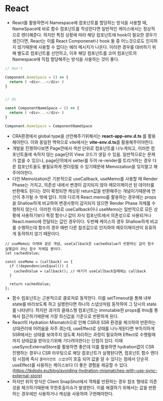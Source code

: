 # React

- React를 활용하면서 Namespace에 컴포넌트를 할당하는 방식을 사용할 때, NameSpace에 바로 함수 컴포넌트를 작성한다면 일반적인 케이스에서는 정상적으로 렌더해준다. 하지만 특정 상황에 따라 해당 컴포넌트에 hook이 필요한 경우가 생긴다면, React는 이를 React Componenet나 hook 둘 중 어느것으로도 인지하지 않기때문에 사용할 수 없다는 에러 메시지가 나온다. 이러한 경우를 대비하기 위해 별도로 컴포넌트를 선언하고, 이후 해당 컴포넌트를 코어 컴포넌트의 Namespace에 직접 할당해주는 방식을 사용하는 것이 좋다.

```typescript
// don't

Component.NameSpace = () => {
  return ( <div>...</div> )
}


// do

const ComponentNameSpace = () => {
  return ( <div>...</div> )
}

Component.NameSpace = ComponentNameSpace
```

- CRA환경에서 global type을 선언해주기위해서는 **react-app-env.d.ts** 를 활용해야한다. 이와 동일한 맥락으로 vite에서는 **vite-env.d.ts**를 활용해주어야한다.
- 개발을 진행하다보면 Page안에서 섹션 단위로 컴포넌트를 나누게되고, 이러한 컴포넌트들에 속하지 않는 page단의 View 코드가 생길 수 있음. 일반적으로는 문제가 없을 수 있으나, page단의에서 setter를 두어 re-render를 트리거하는 경우 다른 컴포넌트들도 불필요하게 렌더링될 수 있기때문에 Memoization을 잊지말고 해주어야한다.
- 다만 Memoization은 기본적으로 useCallback, useMemo를 사용할 때 Render Phase는 거치고, 의존성 내에서 변경이 감지되지 않아 메모이제이션 된 데이터를 반환해도 된다는 것이 확정되면 캐싱된 return값을 반환해주는 개념이기때문에 연산이 추가될 수 밖에 없다. 이와 다르게 React.memo를 활용하는 경우에는 props을 Shallow하게 비교하여 변경사항이 감지되지 않으면 Render Phase 자체를 수행하지 않는다. 이러한 이유로 useCallback이나 useMemo는 일반적으로 모든 상황에 사용하기보다 특정 함수나 값이 자식 컴포넌트에서 의존성으로 사용되거나 React.memo에 전달되는 값인 경우이다. 두번째 케이스의 경우 Shallow하게 비교를 수행하는데 함수의 경우 매번 다른 참조값으로 인지하여 메모이제이션이 유효하게 동작하지 않기 때문이다.

```
// useMemo는 아래와 같은 개념, useCallback은 cachedValue가 반환하는 값이 함수 실행값이 아닌 함수 자체일 뿐이다.
let cachedValue;

const useMemo = (callback) => {
  if (!dependenciesEqual()) {
    cachedValue = callback(); // 여기가 useCallback일때에는 callback
  }

  return cachedValue;
};
```

- 함수 컴포넌트는 근본적으로 클로저로 동작한다. 이를 setTimeout을 통해 내부 state를 바라보도록 하고 실행한다면 하나의 스냅샷처럼 동작하여 그 당시의 state를 나타낸다. 하지만 과거의 클래스형 컴포넌트는 immutable한 props를 this를 통해서 접근하기때문에 가장 최신값을 기준으로 반환하게 된다.
- React의 Hydration Mismatch으로 인해 CSR과 SSR 환경을 체크하여 반환하는 상태관리에 어려움을 자주 겪는데, useEffect로 상태를 나누게된다면 부득이하게 SSR에서는 상태를 보여주지 않도록 처리하는 과정이 필요하며 Effect로 수행될때까지 상태값을 받아오기위해 기다려야한다는 단점이 있다. 이때 useSyncExternalStore를 활용하면 좋은데 이를 활용하면 hydration없이 CSR 진행하는 경우나 CSR 라우팅으로 해당 컴포넌트가 실행된다면, 컴포넌트 함수 랜더링 시점에 즉시 `클라이언트 스냅샷`이 호출 되어 값을 알 수 있다는 점에서 단순히 useEffect를 사용하는 케이스보다 더 좋은 경험을 제공할 수 있다. (https://tkdodo.eu/blog/avoiding-hydration-mismatches-with-use-sync-external-store)
- 하지만 위의 방식은 Client SnapShot에서 객체를 반환하는 경우 참조 형태로 의존성을 체크하기때문에 무한호출이슈가 발생한다. 이를 해결하기 위해서는 값을 반환하는 경우에만 사용하거나 캐싱을 사용하여 구현해야한다.
